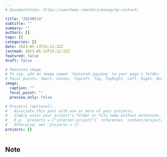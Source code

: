 ```yaml
---
# Documentation: https://wowchemy.com/docs/managing-content/

title: "20230514"
subtitle: ""
summary: ""
authors: []
tags: []
categories: []
date: 2023-05-13T15:12:22Z
lastmod: 2023-05-13T15:12:22Z
featured: false
draft: false

# Featured image
# To use, add an image named `featured.jpg/png` to your page's folder.
# Focal points: Smart, Center, TopLeft, Top, TopRight, Left, Right, BottomLeft, Bottom, BottomRight.
image:
  caption: ""
  focal_point: ""
  preview_only: false

# Projects (optional).
#   Associate this post with one or more of your projects.
#   Simply enter your project's folder or file name without extension.
#   E.g. `projects = ["internal-project"]` references `content/project/deep-learning/index.md`.
#   Otherwise, set `projects = []`.
projects: []
---
```


## Note


